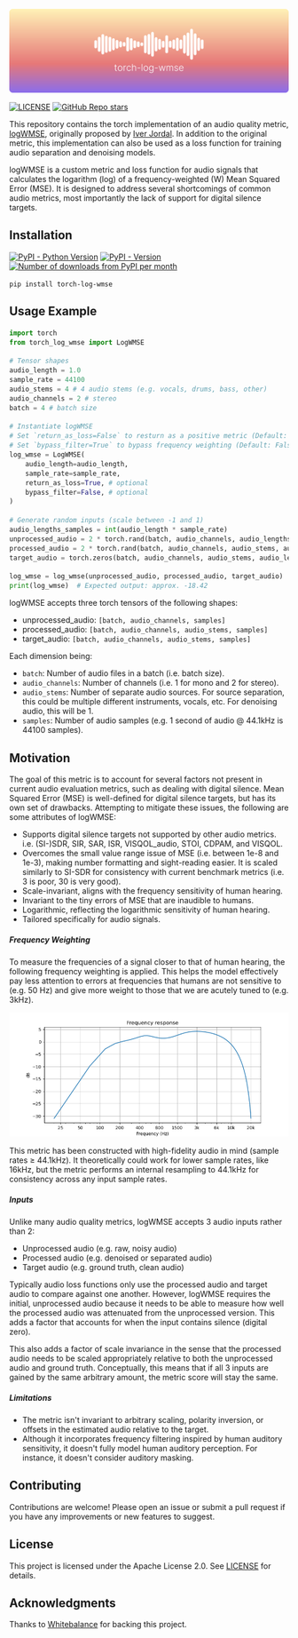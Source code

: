 ![torch-log-wmse-logo](https://raw.githubusercontent.com/crlandsc/torch-log-wmse/main/images/logo.png)

[![LICENSE](https://img.shields.io/github/license/crlandsc/torch-log-wmse)](https://github.com/crlandsc/torch-log-wmse/blob/main/LICENSE) [![GitHub Repo stars](https://img.shields.io/github/stars/crlandsc/torch-log-wmse)](https://github.com/crlandsc/torch-log-wmse/stargazers) <!-- [![GitHub forks](https://img.shields.io/github/forks/crlandsc/torch-log-wmse)](https://github.com/crlandsc/torch-log-wmse/forks) -->

This repository contains the torch implementation of an audio quality metric, [logWMSE](https://github.com/nomonosound/log-wmse-audio-quality), originally proposed by [Iver Jordal](https://github.com/iver56). In addition to the original metric, this implementation can also be used as a loss function for training audio separation and denoising models.

logWMSE is a custom metric and loss function for audio signals that calculates the logarithm (log) of a frequency-weighted (W) Mean Squared Error (MSE). It is designed to address several shortcomings of common audio metrics, most importantly the lack of support for digital silence targets.

## Installation

[![PyPI - Python Version](https://img.shields.io/pypi/pyversions/torch-log-wmse)](https://pypi.org/project/torch-log-wmse/) [![PyPI - Version](https://img.shields.io/pypi/v/torch-log-wmse)](https://pypi.org/project/torch-log-wmse/) [![Number of downloads from PyPI per month](https://img.shields.io/pypi/dm/torch-log-wmse)](https://pypi.org/project/torch-log-wmse/)


`pip install torch-log-wmse`

## Usage Example

```python
import torch
from torch_log_wmse import LogWMSE

# Tensor shapes
audio_length = 1.0
sample_rate = 44100
audio_stems = 4 # 4 audio stems (e.g. vocals, drums, bass, other)
audio_channels = 2 # stereo
batch = 4 # batch size

# Instantiate logWMSE
# Set `return_as_loss=False` to resturn as a positive metric (Default: True)
# Set `bypass_filter=True` to bypass frequency weighting (Default: False)
log_wmse = LogWMSE(
    audio_length=audio_length,
    sample_rate=sample_rate,
    return_as_loss=True, # optional
    bypass_filter=False, # optional
)

# Generate random inputs (scale between -1 and 1)
audio_lengths_samples = int(audio_length * sample_rate)
unprocessed_audio = 2 * torch.rand(batch, audio_channels, audio_lengths_samples) - 1
processed_audio = 2 * torch.rand(batch, audio_channels, audio_stems, audio_lengths_samples) - 1
target_audio = torch.zeros(batch, audio_channels, audio_stems, audio_lengths_samples)

log_wmse = log_wmse(unprocessed_audio, processed_audio, target_audio)
print(log_wmse)  # Expected output: approx. -18.42
```

logWMSE accepts three torch tensors of the following shapes:
- unprocessed_audio: `[batch, audio_channels, samples]`
- processed_audio: `[batch, audio_channels, audio_stems, samples]`
- target_audio: `[batch, audio_channels, audio_stems, samples]`

Each dimension being:
- `batch`: Number of audio files in a batch (i.e. batch size).
- `audio_channels`: Number of channels (i.e. 1 for mono and 2 for stereo).
- `audio_stems`: Number of separate audio sources. For source separation, this could be multiple different instruments, vocals, etc. For denoising audio, this will be 1.
- `samples`: Number of audio samples (e.g. 1 second of audio @ 44.1kHz is 44100 samples).

## Motivation
The goal of this metric is to account for several factors not present in current audio evaluation metrics, such as dealing with digital silence. Mean Squared Error (MSE) is well-defined for digital silence targets, but has its own set of drawbacks. Attempting to mitigate these issues, the following are some attributes of logWMSE:

- Supports digital silence targets not supported by other audio metrics.
    i.e. (SI-)SDR, SIR, SAR, ISR, VISQOL_audio, STOI, CDPAM, and VISQOL.
- Overcomes the small value range issue of MSE (i.e. between 1e-8 and 1e-3), making number formatting and sight-reading easier. It is scaled similarly to SI-SDR for consistency with current benchmark metrics (i.e. 3 is poor, 30 is very good).
- Scale-invariant, aligns with the frequency sensitivity of human hearing.
- Invariant to the tiny errors of MSE that are inaudible to humans.
- Logarithmic, reflecting the logarithmic sensitivity of human hearing.
- Tailored specifically for audio signals.

##### Frequency Weighting
To measure the frequencies of a signal closer to that of human hearing, the following frequency weighting is applied. This helps the model effectively pay less attention to errors at frequencies that humans are not sensitive to (e.g. 50 Hz) and give more weight to those that we are acutely tuned to (e.g. 3kHz).

![Frequency Weighting](https://raw.githubusercontent.com/crlandsc/torch-log-wmse/main/images/frequency_weighting.png)

This metric has been constructed with high-fidelity audio in mind (sample rates &ge; 44.1kHz). It theoretically could work for lower sample rates, like 16kHz, but the metric performs an internal resampling to 44.1kHz for consistency across any input sample rates.

##### Inputs
Unlike many audio quality metrics, logWMSE accepts 3 audio inputs rather than 2:

- Unprocessed audio (e.g. raw, noisy audio)
- Processed audio (e.g. denoised or separated audio)
- Target audio (e.g. ground truth, clean audio)

Typically audio loss functions only use the processed audio and target audio to compare against one another. However, logWMSE requires the initial, unprocessed audio because it needs to be able to measure how well the processed audio was attenuated from the unprocessed version. This adds a factor that accounts for when the input contains silence (digital zero).

This also adds a factor of scale invariance in the sense that the processed audio needs to be scaled appropriately relative to both the unprocessed audio and ground truth. Conceptually, this means that if all 3 inputs are gained by the same arbitrary amount, the metric score will stay the same.

##### Limitations
- The metric isn't invariant to arbitrary scaling, polarity inversion, or offsets in the estimated audio relative to the target.
- Although it incorporates frequency filtering inspired by human auditory sensitivity, it doesn't fully model human auditory perception. For instance, it doesn't consider auditory masking.


## Contributing

Contributions are welcome! Please open an issue or submit a pull request if you have any improvements or new features to suggest.


## License

This project is licensed under the Apache License 2.0. See [LICENSE](LICENSE) for details.


## Acknowledgments
Thanks to [Whitebalance](https://www.whitebalance.co/) for backing this project.
